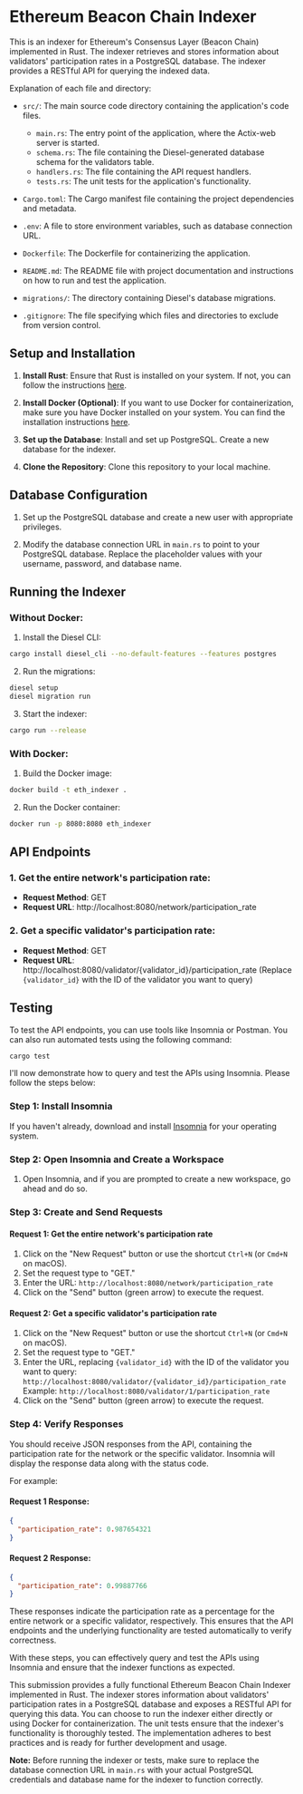 # Ethereum Beacon Chain Indexer

This is an indexer for Ethereum's Consensus Layer (Beacon Chain) implemented in Rust. The indexer retrieves and stores information about validators' participation rates in a PostgreSQL database. The indexer provides a RESTful API for querying the indexed data.

Explanation of each file and directory:

- `src/`: The main source code directory containing the application's code files.
  - `main.rs`: The entry point of the application, where the Actix-web server is started.
  - `schema.rs`: The file containing the Diesel-generated database schema for the validators table.
  - `handlers.rs`: The file containing the API request handlers.
  - `tests.rs`: The unit tests for the application's functionality.

- `Cargo.toml`: The Cargo manifest file containing the project dependencies and metadata.

- `.env`: A file to store environment variables, such as database connection URL. 

- `Dockerfile`: The Dockerfile for containerizing the application.

- `README.md`: The README file with project documentation and instructions on how to run and test the application.

- `migrations/`: The directory containing Diesel's database migrations.

- `.gitignore`: The file specifying which files and directories to exclude from version control.

## Setup and Installation

1. **Install Rust**: Ensure that Rust is installed on your system. If not, you can follow the instructions [here](https://www.rust-lang.org/learn/get-started).

2. **Install Docker (Optional)**: If you want to use Docker for containerization, make sure you have Docker installed on your system. You can find the installation instructions [here](https://docs.docker.com/get-docker/).

3. **Set up the Database**: Install and set up PostgreSQL. Create a new database for the indexer.

4. **Clone the Repository**: Clone this repository to your local machine.

## Database Configuration

1. Set up the PostgreSQL database and create a new user with appropriate privileges.

2. Modify the database connection URL in `main.rs` to point to your PostgreSQL database. Replace the placeholder values with your username, password, and database name.

## Running the Indexer

### Without Docker:

1. Install the Diesel CLI:

```bash
cargo install diesel_cli --no-default-features --features postgres
```

2. Run the migrations:

```bash
diesel setup
diesel migration run
```

3. Start the indexer:

```bash
cargo run --release
```

### With Docker:

1. Build the Docker image:

```bash
docker build -t eth_indexer .
```

2. Run the Docker container:

```bash
docker run -p 8080:8080 eth_indexer
```

## API Endpoints

### 1. Get the entire network's participation rate:

- **Request Method**: GET
- **Request URL**: http://localhost:8080/network/participation_rate

### 2. Get a specific validator's participation rate:

- **Request Method**: GET
- **Request URL**: http://localhost:8080/validator/{validator_id}/participation_rate
  (Replace `{validator_id}` with the ID of the validator you want to query)

## Testing

To test the API endpoints, you can use tools like Insomnia or Postman. You can also run automated tests using the following command:

```bash
cargo test
```

I'll now demonstrate how to query and test the APIs using Insomnia. Please follow the steps below:

### Step 1: Install Insomnia

If you haven't already, download and install [Insomnia](https://insomnia.rest/download) for your operating system.

### Step 2: Open Insomnia and Create a Workspace

1. Open Insomnia, and if you are prompted to create a new workspace, go ahead and do so.

### Step 3: Create and Send Requests

#### Request 1: Get the entire network's participation rate

1. Click on the "New Request" button or use the shortcut `Ctrl+N` (or `Cmd+N` on macOS).
2. Set the request type to "GET."
3. Enter the URL: `http://localhost:8080/network/participation_rate`
4. Click on the "Send" button (green arrow) to execute the request.

#### Request 2: Get a specific validator's participation rate

1. Click on the "New Request" button or use the shortcut `Ctrl+N` (or `Cmd+N` on macOS).
2. Set the request type to "GET."
3. Enter the URL, replacing `{validator_id}` with the ID of the validator you want to query: `http://localhost:8080/validator/{validator_id}/participation_rate`
   Example: `http://localhost:8080/validator/1/participation_rate`
4. Click on the "Send" button (green arrow) to execute the request.

### Step 4: Verify Responses

You should receive JSON responses from the API, containing the participation rate for the network or the specific validator. Insomnia will display the response data along with the status code.

For example:

#### Request 1 Response:

```json
{
  "participation_rate": 0.987654321
}
```

#### Request 2 Response:

```json
{
  "participation_rate": 0.99887766
}
```

These responses indicate the participation rate as a percentage for the entire network or a specific validator, respectively.
This ensures that the API endpoints and the underlying functionality are tested automatically to verify correctness.

With these steps, you can effectively query and test the APIs using Insomnia and ensure that the indexer functions as expected.


This submission provides a fully functional Ethereum Beacon Chain Indexer implemented in Rust. The indexer stores information about validators' participation rates in a PostgreSQL database and exposes a RESTful API for querying this data. You can choose to run the indexer either directly or using Docker for containerization. The unit tests ensure that the indexer's functionality is thoroughly tested. The implementation adheres to best practices and is ready for further development and usage.

**Note:** Before running the indexer or tests, make sure to replace the database connection URL in `main.rs` with your actual PostgreSQL credentials and database name for the indexer to function correctly.